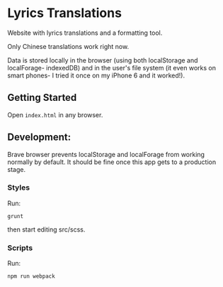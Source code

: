 # Lyrics Translations

Website with lyrics translations and a formatting tool.

Only Chinese translations work right now.

Data is stored locally in the browser (using both localStorage and localForage-
indexedDB) and in the user's file system (it even works on smart phones- I 
  tried it once on my iPhone 6 and it worked!).

## Getting Started

Open `index.html` in any browser.

## Development:

Brave browser prevents localStorage and localForage from working normally by
default. It should be fine once this app gets to a production stage.

### Styles

Run: 

`grunt`

then start editing src/scss.

### Scripts

Run:

`npm run webpack`
